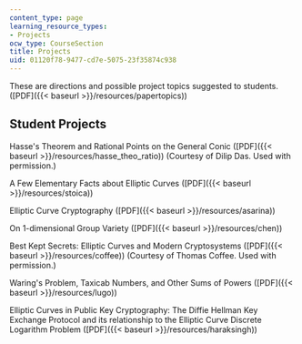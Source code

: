 ```yaml
---
content_type: page
learning_resource_types:
- Projects
ocw_type: CourseSection
title: Projects
uid: 01120f78-9477-cd7e-5075-23f35874c938
---
```


These are directions and possible project topics suggested to students. ([PDF]({{< baseurl >}}/resources/papertopics))

Student Projects
----------------

Hasse's Theorem and Rational Points on the General Conic ([PDF]({{< baseurl >}}/resources/hasse_theo_ratio)) (Courtesy of Dilip Das. Used with permission.)

A Few Elementary Facts about Elliptic Curves ([PDF]({{< baseurl >}}/resources/stoica))

Elliptic Curve Cryptography ([PDF]({{< baseurl >}}/resources/asarina))

On 1-dimensional Group Variety ([PDF]({{< baseurl >}}/resources/chen))

Best Kept Secrets: Elliptic Curves and Modern Cryptosystems ([PDF]({{< baseurl >}}/resources/coffee)) (Courtesy of Thomas Coffee. Used with permission.)

Waring's Problem, Taxicab Numbers, and Other Sums of Powers ([PDF]({{< baseurl >}}/resources/lugo))

Elliptic Curves in Public Key Cryptography: The Diffie Hellman Key Exchange Protocol and its relationship to the Elliptic Curve Discrete Logarithm Problem ([PDF]({{< baseurl >}}/resources/haraksingh))
